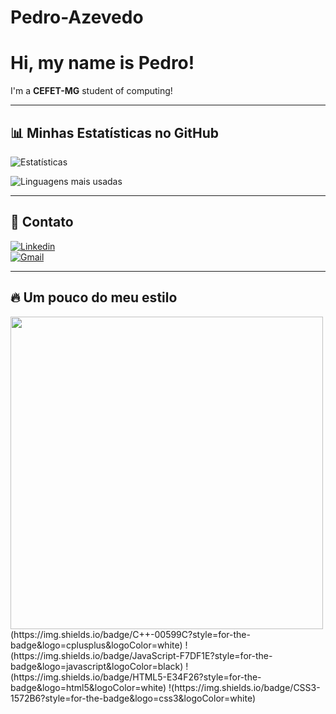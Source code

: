 # Pedro-Azevedo
# Hi, my name is Pedro! 
I'm a **CEFET-MG** student of computing!

---

## 📊 Minhas Estatísticas no GitHub
![Estatísticas](https://github-readme-stats.vercel.app/api?username=seuusuario&show_icons=true&theme=radical)

![Linguagens mais usadas](https://github-readme-stats.vercel.app/api/top-langs/?username=seuusuario&layout=compact&theme=radical)

---

## 🔗 Contato
[![Linkedin](https://img.shields.io/badge/-LinkedIn-blue?logo=linkedin&logoColor=white&style=for-the-badge)](https://linkedin.com/in/seu-linkedin)  
[![Gmail](https://img.shields.io/badge/-Gmail-D14836?logo=gmail&logoColor=white&style=for-the-badge)](mailto:pedroliveirazevedo0908@gmail.com)

---

## 🔥 Um pouco do meu estilo
<img src="[https://media.tenor.com/znL8Km4iLz0AAAAC/ichigo-bleach.gif](https://media.giphy.com/media/v1.Y2lkPTc5MGI3NjExamt4NWRseGZzZGlyNHVlNGN4bThtMXhuMzZuODJsbDl5cW5uaDZ3MSZlcD12MV9naWZzX3NlYXJjaCZjdD1n/tdqdc71dYWHyaU4E1f/giphy.gif)" width="500">
(https://img.shields.io/badge/C++-00599C?style=for-the-badge&logo=cplusplus&logoColor=white)
!(https://img.shields.io/badge/JavaScript-F7DF1E?style=for-the-badge&logo=javascript&logoColor=black)
!(https://img.shields.io/badge/HTML5-E34F26?style=for-the-badge&logo=html5&logoColor=white)
!(https://img.shields.io/badge/CSS3-1572B6?style=for-the-badge&logo=css3&logoColor=white)
